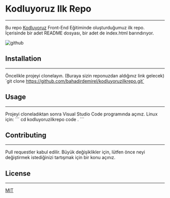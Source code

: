 # Kodluyoruz Ilk Repo
---
Bu repo [Kodluyoruz](https://www.kodluyoruz.org/) Front-End Eğitiminde oluşturduğumuz ilk repo. İçerisinde bir adet README dosyası, bir adet de index.html barındırıyor.

![github](https://user-images.githubusercontent.com/87542159/126400461-4b4902c2-083e-446d-84fb-5b8f353b001d.png)

## Installation
---
Öncelikle projeyi clonelayın. (Buraya sizin reponuzdan aldığınız link gelecek)
´git clone https://github.com/bahadirdemirel/kodluyoruzilkrepo.git´

## Usage
---
Projeyi cloneladıktan sonra Visual Studio Code programında açınız.
Linux için:
´´´
cd kodluyoruzilkrepo
code .
´´´

## Contributing
---
Pull requestler kabul edilir. Büyük değişiklikler için, lütfen önce neyi değiştirmek istediğinizi tartışmak için bir konu açınız.

## License
---
[MIT](https://choosealicense.com/licenses/mit/)
